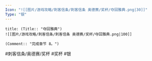 ```yaml
---
Icon: "![[图片/游戏攻略/刺客信条/刺客信条 奥德赛/奖杯/夺回雅典.png|30]]"
Type: "银"
---
```

```ad-common-silver-trophy
title: (Title:: "夺回雅典")
![[图片/游戏攻略/刺客信条/刺客信条 奥德赛/奖杯/夺回雅典.png|100]]

(Comment:: "完成章节 8。")
```

#刺客信条/奥德赛/奖杯 #奖杯 #银
